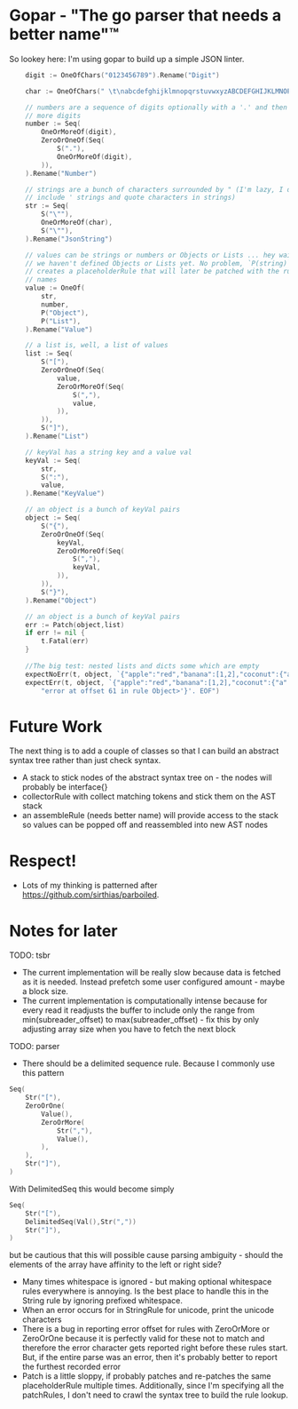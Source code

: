 # Gopar - "The go parser that needs a better name"™

So lookey here: I'm using gopar to build up a simple JSON linter.
```go
	digit := OneOfChars("0123456789").Rename("Digit")

	char := OneOfChars(" \t\nabcdefghijklmnopqrstuvwxyzABCDEFGHIJKLMNOPQRSTUVWXYZ0123456789~!@#$%^&*()_+`-={}|[]\\:;'<>?,./'").Rename("Char")

	// numbers are a sequence of digits optionally with a '.' and then some
	// more digits
	number := Seq(
		OneOrMoreOf(digit),
		ZeroOrOneOf(Seq(
			S("."),
			OneOrMoreOf(digit),
		)),
	).Rename("Number")

	// strings are a bunch of characters surrounded by " (I'm lazy, I did
	// include ' strings and quote characters in strings)
	str := Seq(
		S("\""),
		OneOrMoreOf(char),
		S("\""),
	).Rename("JsonString")

	// values can be strings or numbers or Objects or Lists ... hey wait,
	// we haven't defined Objects or Lists yet. No problem, `P(string)`
	// creates a placeholderRule that will later be patched with the rule it
	// names
	value := OneOf(
		str,
		number,
		P("Object"),
		P("List"),
	).Rename("Value")

	// a list is, well, a list of values
	list := Seq(
		S("["),
		ZeroOrOneOf(Seq(
			value,
			ZeroOrMoreOf(Seq(
				S(","),
				value,
			)),
		)),
		S("]"),
	).Rename("List")

	// keyVal has a string key and a value val
	keyVal := Seq(
		str,
		S(":"),
		value,
	).Rename("KeyValue")

	// an object is a bunch of keyVal pairs
	object := Seq(
		S("{"),
		ZeroOrOneOf(Seq(
			keyVal,
			ZeroOrMoreOf(Seq(
				S(","),
				keyVal,
			)),
		)),
		S("}"),
	).Rename("Object")

	// an object is a bunch of keyVal pairs
	err := Patch(object,list)
	if err != nil {
		t.Fatal(err)
	}
		
	//The big test: nested lists and dicts some which are empty
	expectNoErr(t, object, `{"apple":"red","banana":[1,2],"coconut":{"a":1,"b":[],"c":{}}}`)
	expectErr(t, object, `{"apple":"red","banana":[1,2],"coconut":{"a":1,"b":[],"c":{}}`,
		"error at offset 61 in rule Object>'}'. EOF")
```

# Future Work
The next thing is to add a couple of classes so that I can build an abstract syntax tree rather than just check syntax. 
* A stack to stick nodes of the abstract syntax tree on - the nodes will probably be interface{}
* collectorRule with collect matching tokens and stick them on the AST stack
* an assembleRule (needs better name) will provide access to the stack so values can be popped off and reassembled into new AST
nodes

# Respect!
* Lots of my thinking is patterned after https://github.com/sirthias/parboiled.

# Notes for later

TODO: tsbr

* The current implementation will be really slow because data is fetched as it
is needed. Instead prefetch some user configured amount - maybe a block size.
* The current implementation is computationally intense because for every read
it readjusts the buffer to include only the range from min(subreader_offset) 
to max(subreader_offset) - fix this by only adjusting array size when you have
to fetch the next block

TODO: parser

* There should be a delimited sequence rule. Because I commonly use this pattern
```go
Seq(
	Str("["),
	ZeroOrOne(
		Value(),
		ZeroOrMore(
			Str(","),
			Value(),
		),
	),
	Str("]"),
)
```
With DelimitedSeq this would become simply
```go
Seq(
	Str("["),
	DelimitedSeq(Val(),Str(","))
	Str("]"),
)
```
but be cautious that this will possible cause parsing ambiguity - should the
elements of the array have affinity to the left or right side?
* Many times whitespace is ignored - but making optional whitespace rules 
everywhere is annoying. Is the best place to handle this in the String rule by
ignoring prefixed whitespace.
* When an error occurs for in StringRule for unicode, print the unicode 
characters
* There is a bug in reporting error offset for rules with ZeroOrMore or 
ZeroOrOne because it is perfectly valid for these not to match and therefore
the error character gets reported right before these rules start. But, if the 
entire parse was an error, then it's probably better to report the furthest
recorded error
* Patch is a little sloppy, if probably patches and re-patches the same 
placeholderRule multiple times. Additionally, since I'm specifying all the
patchRules, I don't need to crawl the syntax tree to build the rule lookup.
